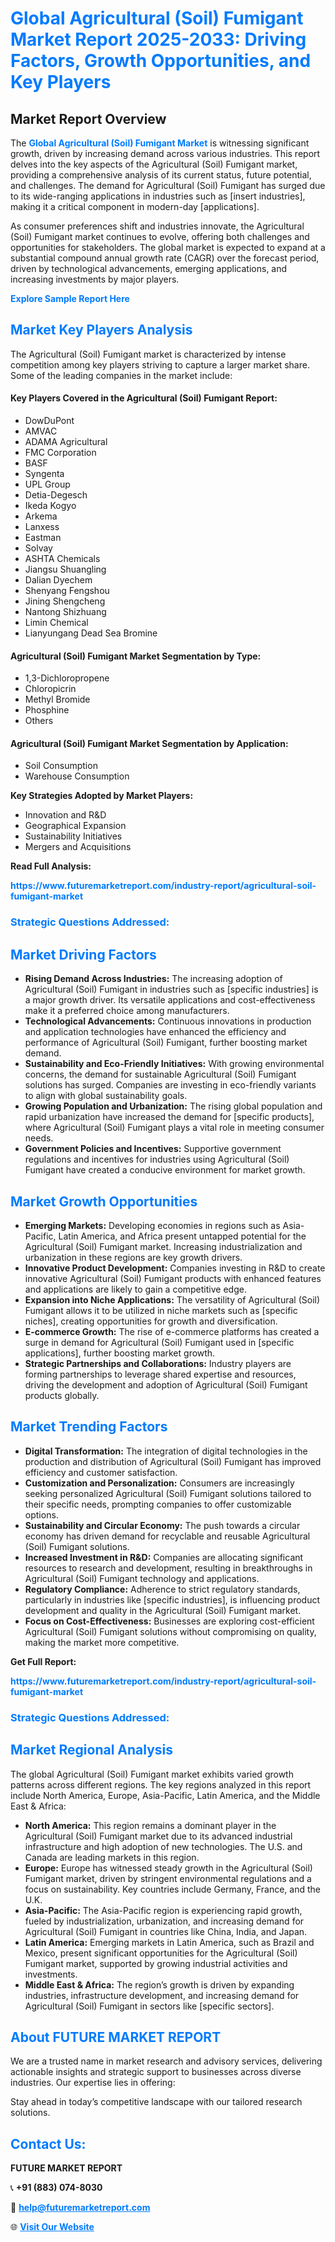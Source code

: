 <h1 style="color: #007BFF;">Global Agricultural (Soil) Fumigant Market Report 2025-2033: Driving Factors, Growth Opportunities, and Key Players</h1>

<section id="overview">
<h2>Market Report Overview</h2>
<p>The <a href="https://www.futuremarketreport.com/industry-report/agricultural-soil-fumigant-market" style="color: #007BFF; text-decoration: none;"><strong>Global Agricultural (Soil) Fumigant Market</strong></a> is witnessing significant growth, driven by increasing demand across various industries. This report delves into the key aspects of the Agricultural (Soil) Fumigant market, providing a comprehensive analysis of its current status, future potential, and challenges. The demand for Agricultural (Soil) Fumigant has surged due to its wide-ranging applications in industries such as [insert industries], making it a critical component in modern-day [applications].</p>
<p>As consumer preferences shift and industries innovate, the Agricultural (Soil) Fumigant market continues to evolve, offering both challenges and opportunities for stakeholders. The global market is expected to expand at a substantial compound annual growth rate (CAGR) over the forecast period, driven by technological advancements, emerging applications, and increasing investments by major players.</p>
</section>

<section id="overview">
<p><a href="https://www.futuremarketreport.com/request-sample/reportId=63111" style="color: #007BFF; text-decoration: none;"><strong>Explore Sample Report Here</strong></a></p>
</section>

<section id="key-players">
<h2 style="color: #007BFF;">Market Key Players Analysis</h2>
<p>The Agricultural (Soil) Fumigant market is characterized by intense competition among key players striving to capture a larger market share. Some of the leading companies in the market include:</p>
<h4>Key Players Covered in the Agricultural (Soil) Fumigant Report:</h4>
<ul><li>DowDuPont</li><li>AMVAC</li><li>ADAMA Agricultural</li><li>FMC Corporation</li><li>BASF</li><li>Syngenta</li><li>UPL Group</li><li>Detia-Degesch</li><li>Ikeda Kogyo</li><li>Arkema</li><li>Lanxess</li><li>Eastman</li><li>Solvay</li><li>ASHTA Chemicals</li><li>Jiangsu Shuangling</li><li>Dalian Dyechem</li><li>Shenyang Fengshou</li><li>Jining Shengcheng</li><li>Nantong Shizhuang</li><li>Limin Chemical</li><li>Lianyungang Dead Sea Bromine</li></ul>
<h4>Agricultural (Soil) Fumigant Market Segmentation by Type:</h4>
<ul><li>1,3-Dichloropropene</li><li>Chloropicrin</li><li>Methyl Bromide</li><li>Phosphine</li><li>Others</li></ul>

<h4>Agricultural (Soil) Fumigant Market Segmentation by Application:</h4>
<ul><li>Soil Consumption</li><li>Warehouse Consumption</li></ul>
<p><strong>Key Strategies Adopted by Market Players:</strong></p>
<ul>
<li>Innovation and R&D</li>
<li>Geographical Expansion</li>
<li>Sustainability Initiatives</li>
<li>Mergers and Acquisitions</li>
</ul>
</section>

<section>
<p><strong>Read Full Analysis: </strong></p><a href="https://www.futuremarketreport.com/industry-report/agricultural-soil-fumigant-market" style="color: #007BFF; text-decoration: none;"><strong>https://www.futuremarketreport.com/industry-report/agricultural-soil-fumigant-market</strong></a>
<h3 style="color: #007BFF;">Strategic Questions Addressed:</h3>
</section>

<section id="driving-factors">
<h2 style="color: #007BFF;">Market Driving Factors</h2>
<ul>
<li><strong>Rising Demand Across Industries:</strong> The increasing adoption of Agricultural (Soil) Fumigant in industries such as [specific industries] is a major growth driver. Its versatile applications and cost-effectiveness make it a preferred choice among manufacturers.</li>
<li><strong>Technological Advancements:</strong> Continuous innovations in production and application technologies have enhanced the efficiency and performance of Agricultural (Soil) Fumigant, further boosting market demand.</li>
<li><strong>Sustainability and Eco-Friendly Initiatives:</strong> With growing environmental concerns, the demand for sustainable Agricultural (Soil) Fumigant solutions has surged. Companies are investing in eco-friendly variants to align with global sustainability goals.</li>
<li><strong>Growing Population and Urbanization:</strong> The rising global population and rapid urbanization have increased the demand for [specific products], where Agricultural (Soil) Fumigant plays a vital role in meeting consumer needs.</li>
<li><strong>Government Policies and Incentives:</strong> Supportive government regulations and incentives for industries using Agricultural (Soil) Fumigant have created a conducive environment for market growth.</li>
</ul>
</section>

<section id="growth-opportunities">
<h2 style="color: #007BFF;">Market Growth Opportunities</h2>
<ul>
<li><strong>Emerging Markets:</strong> Developing economies in regions such as Asia-Pacific, Latin America, and Africa present untapped potential for the Agricultural (Soil) Fumigant market. Increasing industrialization and urbanization in these regions are key growth drivers.</li>
<li><strong>Innovative Product Development:</strong> Companies investing in R&D to create innovative Agricultural (Soil) Fumigant products with enhanced features and applications are likely to gain a competitive edge.</li>
<li><strong>Expansion into Niche Applications:</strong> The versatility of Agricultural (Soil) Fumigant allows it to be utilized in niche markets such as [specific niches], creating opportunities for growth and diversification.</li>
<li><strong>E-commerce Growth:</strong> The rise of e-commerce platforms has created a surge in demand for Agricultural (Soil) Fumigant used in [specific applications], further boosting market growth.</li>
<li><strong>Strategic Partnerships and Collaborations:</strong> Industry players are forming partnerships to leverage shared expertise and resources, driving the development and adoption of Agricultural (Soil) Fumigant products globally.</li>
</ul>
</section>

<section id="trending-factors">
<h2 style="color: #007BFF;">Market Trending Factors</h2>
<ul>
<li><strong>Digital Transformation:</strong> The integration of digital technologies in the production and distribution of Agricultural (Soil) Fumigant has improved efficiency and customer satisfaction.</li>
<li><strong>Customization and Personalization:</strong> Consumers are increasingly seeking personalized Agricultural (Soil) Fumigant solutions tailored to their specific needs, prompting companies to offer customizable options.</li>
<li><strong>Sustainability and Circular Economy:</strong> The push towards a circular economy has driven demand for recyclable and reusable Agricultural (Soil) Fumigant solutions.</li>
<li><strong>Increased Investment in R&D:</strong> Companies are allocating significant resources to research and development, resulting in breakthroughs in Agricultural (Soil) Fumigant technology and applications.</li>
<li><strong>Regulatory Compliance:</strong> Adherence to strict regulatory standards, particularly in industries like [specific industries], is influencing product development and quality in the Agricultural (Soil) Fumigant market.</li>
<li><strong>Focus on Cost-Effectiveness:</strong> Businesses are exploring cost-efficient Agricultural (Soil) Fumigant solutions without compromising on quality, making the market more competitive.</li>
</ul>
</section>

<section>
<p><strong>Get Full Report: </strong></p><a href="https://www.futuremarketreport.com/industry-report/agricultural-soil-fumigant-market" style="color: #007BFF; text-decoration: none;"><strong>https://www.futuremarketreport.com/industry-report/agricultural-soil-fumigant-market</strong></a>
<h3 style="color: #007BFF;">Strategic Questions Addressed:</h3>
</section>


<section id="regional-analysis">
<h2 style="color: #007BFF;">Market Regional Analysis</h2>
<p>The global Agricultural (Soil) Fumigant market exhibits varied growth patterns across different regions. The key regions analyzed in this report include North America, Europe, Asia-Pacific, Latin America, and the Middle East & Africa:</p>
<ul>
<li><strong>North America:</strong> This region remains a dominant player in the Agricultural (Soil) Fumigant market due to its advanced industrial infrastructure and high adoption of new technologies. The U.S. and Canada are leading markets in this region.</li>
<li><strong>Europe:</strong> Europe has witnessed steady growth in the Agricultural (Soil) Fumigant market, driven by stringent environmental regulations and a focus on sustainability. Key countries include Germany, France, and the U.K.</li>
<li><strong>Asia-Pacific:</strong> The Asia-Pacific region is experiencing rapid growth, fueled by industrialization, urbanization, and increasing demand for Agricultural (Soil) Fumigant in countries like China, India, and Japan.</li>
<li><strong>Latin America:</strong> Emerging markets in Latin America, such as Brazil and Mexico, present significant opportunities for the Agricultural (Soil) Fumigant market, supported by growing industrial activities and investments.</li>
<li><strong>Middle East & Africa:</strong> The region’s growth is driven by expanding industries, infrastructure development, and increasing demand for Agricultural (Soil) Fumigant in sectors like [specific sectors].</li>
</ul>
</section>

<footer>
<h2 style="color: #007BFF;">About FUTURE MARKET REPORT</h2>
<p>We are a trusted name in market research and advisory services, delivering actionable insights and strategic support to businesses across diverse industries. Our expertise lies in offering:</p>

<p>Stay ahead in today’s competitive landscape with our tailored research solutions.</p>

<h2 style="color: #007BFF;">Contact Us:</h2>
<p><strong>FUTURE MARKET REPORT</strong></p>
<p>📞 <strong>+91 (883) 074-8030</strong></p>
<p>📧 <strong><a href="mailto:help@futuremarketreport.com" style="color: #007BFF;">help@futuremarketreport.com</a></strong></p>
<p>🌐 <strong><a href="https://www.futuremarketreport.com/" style="color: #007BFF;">Visit Our Website</a></strong></p>
</footer>